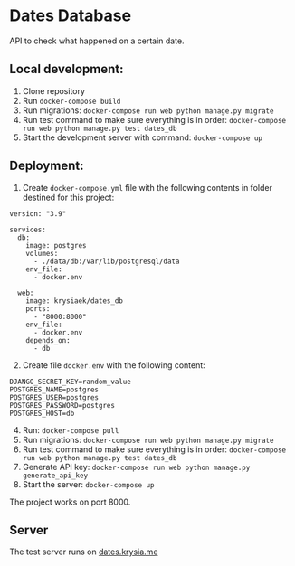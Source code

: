 # Dates Database
API to check what happened on a certain date.

## Local development:
1. Clone repository
2. Run ```docker-compose build```
3. Run migrations: 
```docker-compose run web python manage.py migrate```
4. Run test command to make sure everything is in order:
```docker-compose run web python manage.py test dates_db```
5. Start the development server with command: ```docker-compose up```

## Deployment:
1.	Create `docker-compose.yml` file with the following contents in folder destined for this project:

```
version: "3.9"

services:
  db:
    image: postgres
    volumes:
      - ./data/db:/var/lib/postgresql/data
    env_file:
      - docker.env

  web:
    image: krysiaek/dates_db
    ports:
      - "8000:8000"
    env_file:
      - docker.env
    depends_on:
      - db
```

2.  Create file `docker.env` with the following content:
```
DJANGO_SECRET_KEY=random_value
POSTGRES_NAME=postgres
POSTGRES_USER=postgres
POSTGRES_PASSWORD=postgres
POSTGRES_HOST=db
```
4. Run:
```docker-compose pull```
5. Run migrations: 
```docker-compose run web python manage.py migrate```
6. Run test command to make sure everything is in order:
```docker-compose run web python manage.py test dates_db```
7. Generate API key: 
```docker-compose run web python manage.py generate_api_key```
8. Start the server:
 ```docker-compose up```

The project works on port 8000.

## Server

The test server runs on [dates.krysia.me](http://dates.krysia.me)
